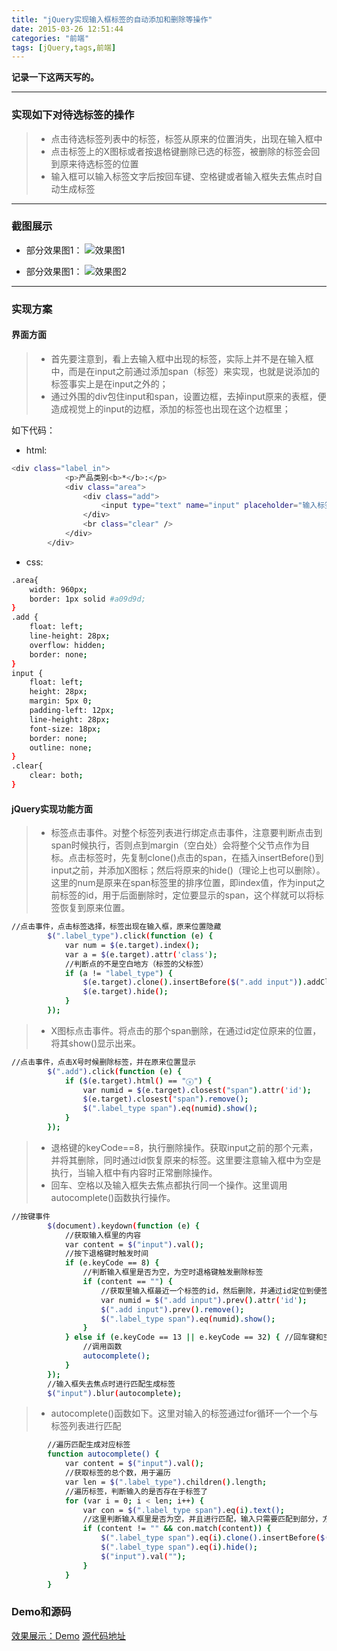 ```yaml
---
title: "jQuery实现输入框标签的自动添加和删除等操作"
date: 2015-03-26 12:51:44
categories: "前端"
tags: [jQuery,tags,前端]
---
```

**记录一下这两天写的。**

------
### 实现如下对待选标签的操作 ###

> * 点击待选标签列表中的标签，标签从原来的位置消失，出现在输入框中
> * 点击标签上的X图标或者按退格键删除已选的标签，被删除的标签会回到原来待选标签的位置
> * 输入框可以输入标签文字后按回车键、空格键或者输入框失去焦点时自动生成标签

<!--more-->

------
### 截图展示 ###
* 部分效果图1：
![效果图1](http://7xi86v.com1.z0.glb.clouddn.com/tags1.jpg)

* 部分效果图1：
![效果图2](http://7xi86v.com1.z0.glb.clouddn.com/tags2.jpg)

------
### 实现方案 ###
#### 界面方面 ####
> * 首先要注意到，看上去输入框中出现的标签，实际上并不是在输入框中，而是在input之前通过添加span（标签）来实现，也就是说添加的标签事实上是在input之外的；
> * 通过外围的div包住input和span，设置边框，去掉input原来的表框，便造成视觉上的input的边框，添加的标签也出现在这个边框里；

如下代码：
* html:
``` bash
<div class="label_in">
            <p>产品类别<b>*</b>:</p>
            <div class="area">
                <div class="add">
                    <input type="text" name="input" placeholder="输入标签..." />
                </div>
                <br class="clear" />
            </div>
        </div>
```
* css:
``` bash
.area{
    width: 960px;
    border: 1px solid #a09d9d;
}
.add {
    float: left;
    line-height: 28px;
    overflow: hidden;
    border: none;
}
input {
    float: left;
    height: 28px;
    margin: 5px 0;
    padding-left: 12px;
    line-height: 28px;
    font-size: 18px;
    border: none;
    outline: none;
}
.clear{
    clear: both;
}
```
#### jQuery实现功能方面 ####
> * 标签点击事件。对整个标签列表进行绑定点击事件，注意要判断点击到span时候执行，否则点到margin（空白处）会将整个父节点作为目标。点击标签时，先复制clone()点击的span，在插入insertBefore()到input之前，并添加X图标；然后将原来的hide()（理论上也可以删除）。这里的num是原来在span标签里的排序位置，即index值，作为input之前标签的id，用于后面删除时，定位要显示的span，这个样就可以将标签恢复到原来位置。

``` bash
//点击事件，点击标签选择，标签出现在输入框，原来位置隐藏
        $(".label_type").click(function (e) {
            var num = $(e.target).index();
            var a = $(e.target).attr('class');
            //判断点的不是空白地方（标签的父标签）
            if (a != "label_type") {
                $(e.target).clone().insertBefore($(".add input")).addClass("ad").attr('id', num).append("<b class='close'>ⓧ</b>");
                $(e.target).hide();
            }
        });
```
> * X图标点击事件。将点击的那个span删除，在通过id定位原来的位置，将其show()显示出来。

``` bash
//点击事件，点击X号时候删除标签，并在原来位置显示
        $(".add").click(function (e) {
            if ($(e.target).html() == "ⓧ") {
                var numid = $(e.target).closest("span").attr('id');
                $(e.target).closest("span").remove();
                $(".label_type span").eq(numid).show();
            }
        });
```

> * 退格键的keyCode==8，执行删除操作。获取input之前的那个元素，并将其删除，同时通过id恢复原来的标签。这里要注意输入框中为空是执行，当输入框中有内容时正常删除操作。
> * 回车、空格以及输入框失去焦点都执行同一个操作。这里调用autocomplete()函数执行操作。

``` bash
//按键事件
        $(document).keydown(function (e) {
            //获取输入框里的内容
            var content = $("input").val();
            //按下退格键时触发时间
            if (e.keyCode == 8) {
                //判断输入框里是否为空，为空时退格键触发删除标签
                if (content == "") {
                    //获取里输入框最近一个标签的id，然后删除，并通过id定位到便签原来的位置并显示出来
                    var numid = $(".add input").prev().attr('id');
                    $(".add input").prev().remove();
                    $(".label_type span").eq(numid).show();
                }
            } else if (e.keyCode == 13 || e.keyCode == 32) { //回车键和空格键事件
                //调用函数
                autocomplete();
            }
        });
        //输入框失去焦点时进行匹配生成标签
        $("input").blur(autocomplete);
```

> * autocomplete()函数如下。这里对输入的标签通过for循环一个一个与标签列表进行匹配

``` bash
        //遍历匹配生成对应标签
        function autocomplete() {
            var content = $("input").val();
            //获取标签的总个数，用于遍历
            var len = $(".label_type").children().length;
            //遍历标签，判断输入的是否存在于标签了
            for (var i = 0; i < len; i++) {
                var con = $(".label_type span").eq(i).text();
                //这里判断输入框里是否为空，并且进行匹配，输入只需要匹配到部分，方便输入
                if (content != "" && con.match(content)) {
                    $(".label_type span").eq(i).clone().insertBefore($(".add input")).addClass("ad").attr('id', i).append("<b class='close'>ⓧ</b>");
                    $(".label_type span").eq(i).hide();
                    $("input").val("");
                }
            }
        }
```
### Demo和源码 ###
[效果展示：Demo](http://calltesting.sinaapp.com/tags/tags.html)
[源代码地址](https://github.com/hhking/Label_operation)